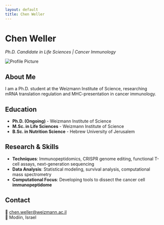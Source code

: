 ```yaml
---
layout: default
title: Chen Weller
---
```


# Chen Weller  
_Ph.D. Candidate in Life Sciences | Cancer Immunology_  

![Profile Picture](assets/15729F34.jpg)  

## About Me  
I am a Ph.D. student at the Weizmann Institute of Science, researching mRNA translation regulation and MHC-presentation in cancer immunology.  

## Education  
- **Ph.D. (Ongoing)** - Weizmann Institute of Science  
- **M.Sc. in Life Sciences** - Weizmann Institute of Science  
- **B.Sc. in Nutrition Science** - Hebrew University of Jerusalem  

## Research & Skills
- **Techniques**: Immunopeptidomics, CRISPR genome editing, functional T-cell assays, next-generation sequencing
- **Data Analysis**: Statistical modeling, survival analysis, computational mass spectrometry
- **Computational Focus**: Developing tools to dissect the cancer cell **immunopeptidome**  

## Contact  
📧 chen.weller@weizmann.ac.il  
📍 Modiin, Israel  

  
